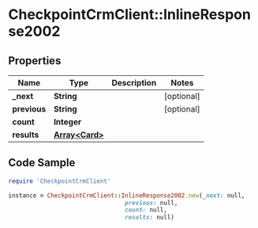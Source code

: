 # CheckpointCrmClient::InlineResponse2002

## Properties

Name | Type | Description | Notes
------------ | ------------- | ------------- | -------------
**_next** | **String** |  | [optional] 
**previous** | **String** |  | [optional] 
**count** | **Integer** |  | 
**results** | [**Array&lt;Card&gt;**](Card.md) |  | 

## Code Sample

```ruby
require 'CheckpointCrmClient'

instance = CheckpointCrmClient::InlineResponse2002.new(_next: null,
                                 previous: null,
                                 count: null,
                                 results: null)
```


